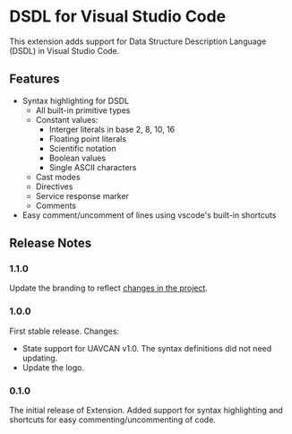 # DSDL for Visual Studio Code

This extension adds support for Data Structure Description Language (DSDL) in Visual Studio Code.

## Features

* Syntax highlighting for DSDL
    * All built-in primitive types
    * Constant values:
        * Interger literals in base 2, 8, 10, 16
        * Floating point literals
        * Scientific notation
        * Boolean values
        * Single ASCII characters
    * Cast modes
    * Directives
    * Service response marker
    * Comments
* Easy comment/uncomment of lines using vscode's built-in shortcuts


## Release Notes

### 1.1.0

Update the branding to reflect [changes in the project](https://forum.uavcan.org/t/uavcan-v1-is-now-cyphal/1622).

### 1.0.0

First stable release. Changes:

- State support for UAVCAN v1.0. The syntax definitions did not need updating.
- Update the logo.

### 0.1.0

The initial release of Extension. Added support for syntax highlighting and shortcuts for easy commenting/uncommenting of code.

